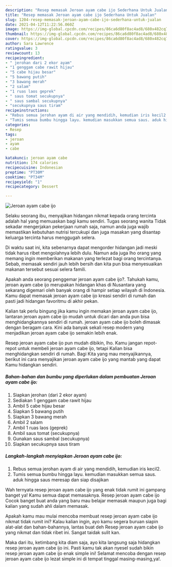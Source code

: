 ```yaml
---
description: "Resep memasak Jeroan ayam cabe ijo Sederhana Untuk Jualan"
title: "Resep memasak Jeroan ayam cabe ijo Sederhana Untuk Jualan"
slug: 1204-resep-memasak-jeroan-ayam-cabe-ijo-sederhana-untuk-jualan
date: 2021-04-12T11:22:56.060Z
image: https://img-global.cpcdn.com/recipes/86ca6d80f8ac4ad8/680x482cq70/jeroan-ayam-cabe-ijo-foto-resep-utama.jpg
thumbnail: https://img-global.cpcdn.com/recipes/86ca6d80f8ac4ad8/680x482cq70/jeroan-ayam-cabe-ijo-foto-resep-utama.jpg
cover: https://img-global.cpcdn.com/recipes/86ca6d80f8ac4ad8/680x482cq70/jeroan-ayam-cabe-ijo-foto-resep-utama.jpg
author: Sara Lawrence
ratingvalue: 3
reviewcount: 13
recipeingredient:
- " jerohan dari 2 ekor ayam"
- "1 genggam cabe rawit hijau"
- "5 cabe hijau besar"
- "5 bawang putih"
- "3 bawang merah"
- "2 salam"
- "1 ruas laos geprek"
- " saus tomat secukupnya"
- " saus sambal secukupnya"
- "secukupnya saus tiram"
recipeinstructions:
- "Rebus semua jerohan ayam di air yang mendidih, kemudian iris kecil2."
- "Tumis semua bumbu hingga layu. kemudian masukkan semua saus. aduk hingga saus meresap dan siap disajikan"
categories:
- Resep
tags:
- jeroan
- ayam
- cabe

katakunci: jeroan ayam cabe 
nutrition: 174 calories
recipecuisine: Indonesian
preptime: "PT30M"
cooktime: "PT34M"
recipeyield: "1"
recipecategory: Dessert

---
```



![Jeroan ayam cabe ijo](https://img-global.cpcdn.com/recipes/86ca6d80f8ac4ad8/680x482cq70/jeroan-ayam-cabe-ijo-foto-resep-utama.jpg)

Selaku seorang ibu, menyajikan hidangan nikmat kepada orang tercinta adalah hal yang memuaskan bagi kamu sendiri. Tugas seorang  wanita Tidak sekadar mengerjakan pekerjaan rumah saja, namun anda juga wajib memastikan kebutuhan nutrisi tercukupi dan juga masakan yang disantap keluarga tercinta harus menggugah selera.

Di waktu  saat ini, kita sebenarnya dapat mengorder hidangan jadi meski tidak harus ribet mengolahnya lebih dulu. Namun ada juga lho orang yang memang ingin memberikan makanan yang terlezat bagi orang tercintanya. Sebab, memasak sendiri jauh lebih bersih dan kita pun bisa menyesuaikan makanan tersebut sesuai selera famili. 



Apakah anda seorang penggemar jeroan ayam cabe ijo?. Tahukah kamu, jeroan ayam cabe ijo merupakan hidangan khas di Nusantara yang sekarang digemari oleh banyak orang di hampir setiap wilayah di Indonesia. Kamu dapat memasak jeroan ayam cabe ijo kreasi sendiri di rumah dan pasti jadi hidangan favoritmu di akhir pekan.

Kalian tak perlu bingung jika kamu ingin memakan jeroan ayam cabe ijo, lantaran jeroan ayam cabe ijo mudah untuk dicari dan anda pun bisa menghidangkannya sendiri di rumah. jeroan ayam cabe ijo boleh dimasak dengan beragam cara. Kini ada banyak sekali resep modern yang menjadikan jeroan ayam cabe ijo semakin lebih enak.

Resep jeroan ayam cabe ijo pun mudah dibikin, lho. Kamu jangan repot-repot untuk membeli jeroan ayam cabe ijo, tetapi Kalian bisa menghidangkan sendiri di rumah. Bagi Kita yang mau menyajikannya, berikut ini cara menyajikan jeroan ayam cabe ijo yang mantab yang dapat Kamu hidangkan sendiri.

<!--inarticleads1-->

##### Bahan-bahan dan bumbu yang diperlukan dalam pembuatan Jeroan ayam cabe ijo:

1. Siapkan  jerohan (dari 2 ekor ayam)
1. Sediakan 1 genggam cabe rawit hijau
1. Ambil 5 cabe hijau besar
1. Siapkan 5 bawang putih
1. Siapkan 3 bawang merah
1. Ambil 2 salam
1. Ambil 1 ruas laos (geprek)
1. Ambil  saus tomat (secukupnya)
1. Gunakan  saus sambal (secukupnya)
1. Siapkan secukupnya saus tiram




<!--inarticleads2-->

##### Langkah-langkah menyiapkan Jeroan ayam cabe ijo:

1. Rebus semua jerohan ayam di air yang mendidih, kemudian iris kecil2.
1. Tumis semua bumbu hingga layu. kemudian masukkan semua saus. aduk hingga saus meresap dan siap disajikan




Wah ternyata resep jeroan ayam cabe ijo yang enak tidak rumit ini gampang banget ya! Kamu semua dapat memasaknya. Resep jeroan ayam cabe ijo Cocok banget buat anda yang baru mau belajar memasak maupun juga bagi kalian yang sudah ahli dalam memasak.

Apakah kamu mau mulai mencoba membuat resep jeroan ayam cabe ijo nikmat tidak rumit ini? Kalau kalian ingin, ayo kamu segera buruan siapin alat-alat dan bahan-bahannya, lantas buat deh Resep jeroan ayam cabe ijo yang nikmat dan tidak ribet ini. Sangat taidak sulit kan. 

Maka dari itu, ketimbang kita diam saja, ayo kita langsung saja hidangkan resep jeroan ayam cabe ijo ini. Pasti kamu tak akan nyesel sudah bikin resep jeroan ayam cabe ijo enak simple ini! Selamat mencoba dengan resep jeroan ayam cabe ijo lezat simple ini di tempat tinggal masing-masing,ya!.

